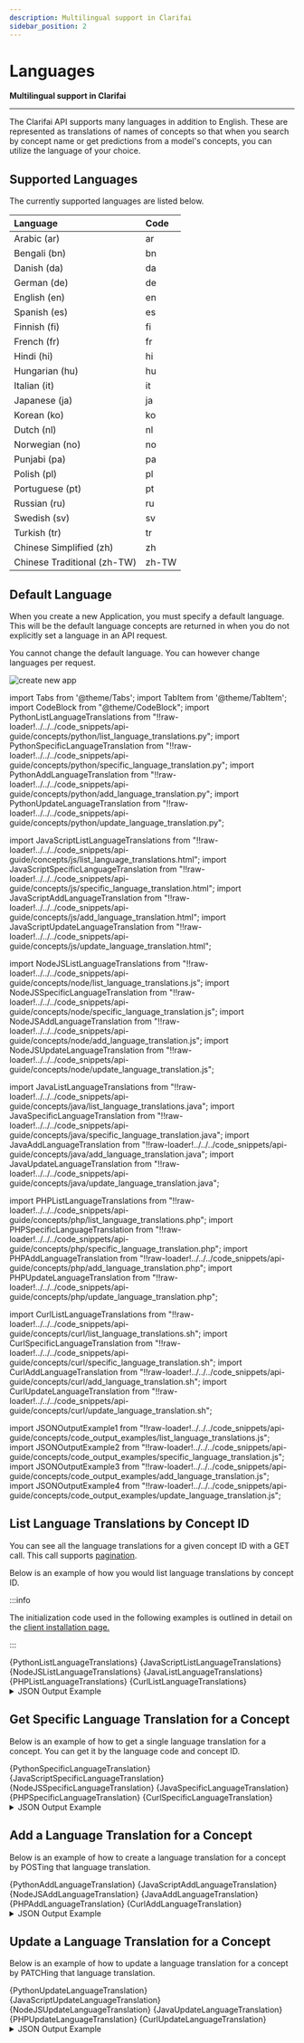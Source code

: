 ```yaml
---
description: Multilingual support in Clarifai
sidebar_position: 2
---
```


# Languages

**Multilingual support in Clarifai**
<hr />

The Clarifai API supports many languages in addition to English. These are represented as translations of names of concepts so that when you search by concept name or get predictions from a model's concepts, you can utilize the language of your choice.

## Supported Languages

The currently supported languages are listed below.

| Language | Code |
| :--- | :--- |
| Arabic \(ar\) | ar |
| Bengali \(bn\) | bn |
| Danish \(da\) | da |
| German \(de\) | de |
| English \(en\) | en |
| Spanish \(es\) | es |
| Finnish \(fi\) | fi |
| French \(fr\) | fr |
| Hindi \(hi\) | hi |
| Hungarian \(hu\) | hu |
| Italian \(it\) | it |
| Japanese \(ja\) | ja |
| Korean \(ko\) | ko |
| Dutch \(nl\) | nl |
| Norwegian \(no\) | no |
| Punjabi \(pa\) | pa |
| Polish \(pl\) | pl |
| Portuguese \(pt\) | pt |
| Russian \(ru\) | ru |
| Swedish \(sv\) | sv |
| Turkish \(tr\) | tr |
| Chinese Simplified \(zh\) | zh |
| Chinese Traditional \(zh-TW\) | zh-TW |

## Default Language

When you create a new Application, you must specify a default language. This will be the default language concepts are returned in when you do not explicitly set a language in an API request. 

You cannot change the default language. You can however change languages per request.

![create new app](/img/create-new-app-new.png)


import Tabs from '@theme/Tabs';
import TabItem from '@theme/TabItem';
import CodeBlock from "@theme/CodeBlock";
import PythonListLanguageTranslations from "!!raw-loader!../../../code_snippets/api-guide/concepts/python/list_language_translations.py";
import PythonSpecificLanguageTranslation from "!!raw-loader!../../../code_snippets/api-guide/concepts/python/specific_language_translation.py";
import PythonAddLanguageTranslation from "!!raw-loader!../../../code_snippets/api-guide/concepts/python/add_language_translation.py";
import PythonUpdateLanguageTranslation from "!!raw-loader!../../../code_snippets/api-guide/concepts/python/update_language_translation.py";

import JavaScriptListLanguageTranslations from "!!raw-loader!../../../code_snippets/api-guide/concepts/js/list_language_translations.html";
import JavaScriptSpecificLanguageTranslation from "!!raw-loader!../../../code_snippets/api-guide/concepts/js/specific_language_translation.html";
import JavaScriptAddLanguageTranslation from "!!raw-loader!../../../code_snippets/api-guide/concepts/js/add_language_translation.html";
import JavaScriptUpdateLanguageTranslation from "!!raw-loader!../../../code_snippets/api-guide/concepts/js/update_language_translation.html";

import NodeJSListLanguageTranslations from "!!raw-loader!../../../code_snippets/api-guide/concepts/node/list_language_translations.js";
import NodeJSSpecificLanguageTranslation from "!!raw-loader!../../../code_snippets/api-guide/concepts/node/specific_language_translation.js";
import NodeJSAddLanguageTranslation from "!!raw-loader!../../../code_snippets/api-guide/concepts/node/add_language_translation.js";
import NodeJSUpdateLanguageTranslation from "!!raw-loader!../../../code_snippets/api-guide/concepts/node/update_language_translation.js";

import JavaListLanguageTranslations from "!!raw-loader!../../../code_snippets/api-guide/concepts/java/list_language_translations.java";
import JavaSpecificLanguageTranslation from "!!raw-loader!../../../code_snippets/api-guide/concepts/java/specific_language_translation.java";
import JavaAddLanguageTranslation from "!!raw-loader!../../../code_snippets/api-guide/concepts/java/add_language_translation.java";
import JavaUpdateLanguageTranslation from "!!raw-loader!../../../code_snippets/api-guide/concepts/java/update_language_translation.java";

import PHPListLanguageTranslations from "!!raw-loader!../../../code_snippets/api-guide/concepts/php/list_language_translations.php";
import PHPSpecificLanguageTranslation from "!!raw-loader!../../../code_snippets/api-guide/concepts/php/specific_language_translation.php";
import PHPAddLanguageTranslation from "!!raw-loader!../../../code_snippets/api-guide/concepts/php/add_language_translation.php";
import PHPUpdateLanguageTranslation from "!!raw-loader!../../../code_snippets/api-guide/concepts/php/update_language_translation.php";

import CurlListLanguageTranslations from "!!raw-loader!../../../code_snippets/api-guide/concepts/curl/list_language_translations.sh";
import CurlSpecificLanguageTranslation from "!!raw-loader!../../../code_snippets/api-guide/concepts/curl/specific_language_translation.sh";
import CurlAddLanguageTranslation from "!!raw-loader!../../../code_snippets/api-guide/concepts/curl/add_language_translation.sh";
import CurlUpdateLanguageTranslation from "!!raw-loader!../../../code_snippets/api-guide/concepts/curl/update_language_translation.sh";

import JSONOutputExample1 from "!!raw-loader!../../../code_snippets/api-guide/concepts/code_output_examples/list_language_translations.js";
import JSONOutputExample2 from "!!raw-loader!../../../code_snippets/api-guide/concepts/code_output_examples/specific_language_translation.js";
import JSONOutputExample3 from "!!raw-loader!../../../code_snippets/api-guide/concepts/code_output_examples/add_language_translation.js";
import JSONOutputExample4 from "!!raw-loader!../../../code_snippets/api-guide/concepts/code_output_examples/update_language_translation.js";

## List Language Translations by Concept ID

You can see all the language translations for a given concept ID with a GET call. This call supports [pagination](https://docs.clarifai.com/api-guide/advanced-topics/pagination/).


Below is an example of how you would list language translations by concept ID. 

:::info

The initialization code used in the following examples is outlined in detail on the [client installation page.](https://docs.clarifai.com/api-guide/api-overview/api-clients/#client-installation-instructions)

:::

<Tabs>

<TabItem value="grpc_python" label="gRPC Python">
    <CodeBlock className="language-python">{PythonListLanguageTranslations}</CodeBlock>
</TabItem>

<TabItem value="js_rest" label="JavaScript (REST)">
    <CodeBlock className="language-javascript">{JavaScriptListLanguageTranslations}</CodeBlock>
</TabItem>

<TabItem value="grpc_nodejs" label="gRPC NodeJS">
    <CodeBlock className="language-javascript">{NodeJSListLanguageTranslations}</CodeBlock>
</TabItem>

<TabItem value="grpc_java" label="gRPC Java">
    <CodeBlock className="language-java">{JavaListLanguageTranslations}</CodeBlock>
</TabItem>

<TabItem value="grpc_php" label="gRPC PHP">
    <CodeBlock className="language-php">{PHPListLanguageTranslations}</CodeBlock>
</TabItem>

<TabItem value="curl" label="cURL">
    <CodeBlock className="language-bash">{CurlListLanguageTranslations}</CodeBlock>
</TabItem>

</Tabs>

<details>
  <summary>JSON Output Example</summary>
    <CodeBlock className="language-js">{JSONOutputExample1}</CodeBlock>
</details>

## Get Specific Language Translation for a Concept

Below is an example of how to get a single language translation for a concept. You can get it by the language code and concept ID.

<Tabs>

<TabItem value="grpc_python" label="gRPC Python">
    <CodeBlock className="language-python">{PythonSpecificLanguageTranslation}</CodeBlock>
</TabItem>

<TabItem value="js_rest" label="JavaScript (REST)">
    <CodeBlock className="language-javascript">{JavaScriptSpecificLanguageTranslation}</CodeBlock>
</TabItem>

<TabItem value="grpc_nodejs" label="gRPC NodeJS">
    <CodeBlock className="language-javascript">{NodeJSSpecificLanguageTranslation}</CodeBlock>
</TabItem>

<TabItem value="grpc_java" label="gRPC Java">
    <CodeBlock className="language-java">{JavaSpecificLanguageTranslation}</CodeBlock>
</TabItem>

<TabItem value="grpc_php" label="gRPC PHP">
    <CodeBlock className="language-php">{PHPSpecificLanguageTranslation}</CodeBlock>
</TabItem>

<TabItem value="curl" label="cURL">
    <CodeBlock className="language-bash">{CurlSpecificLanguageTranslation}</CodeBlock>
</TabItem>

</Tabs>

<details>
  <summary>JSON Output Example</summary>
    <CodeBlock className="language-js">{JSONOutputExample2}</CodeBlock>
</details>

## Add a Language Translation for a Concept

Below is an example of how to create a language translation for a concept by POSTing that language translation.

<Tabs>

<TabItem value="grpc_python" label="gRPC Python">
    <CodeBlock className="language-python">{PythonAddLanguageTranslation}</CodeBlock>
</TabItem>

<TabItem value="js_rest" label="JavaScript (REST)">
    <CodeBlock className="language-javascript">{JavaScriptAddLanguageTranslation}</CodeBlock>
</TabItem>

<TabItem value="grpc_nodejs" label="gRPC NodeJS">
    <CodeBlock className="language-javascript">{NodeJSAddLanguageTranslation}</CodeBlock>
</TabItem>

<TabItem value="grpc_java" label="gRPC Java">
    <CodeBlock className="language-java">{JavaAddLanguageTranslation}</CodeBlock>
</TabItem>

<TabItem value="grpc_php" label="gRPC PHP">
    <CodeBlock className="language-php">{PHPAddLanguageTranslation}</CodeBlock>
</TabItem>

<TabItem value="curl" label="cURL">
    <CodeBlock className="language-bash">{CurlAddLanguageTranslation}</CodeBlock>
</TabItem>

</Tabs>

<details>
  <summary>JSON Output Example</summary>
    <CodeBlock className="language-js">{JSONOutputExample3}</CodeBlock>
</details>

## Update a Language Translation for a Concept

Below is an example of how to update a language translation for a concept by PATCHing that language translation.

<Tabs>

<TabItem value="grpc_python" label="gRPC Python">
    <CodeBlock className="language-python">{PythonUpdateLanguageTranslation}</CodeBlock>
</TabItem>

<TabItem value="js_rest" label="JavaScript (REST)">
    <CodeBlock className="language-javascript">{JavaScriptUpdateLanguageTranslation}</CodeBlock>
</TabItem>

<TabItem value="grpc_nodejs" label="gRPC NodeJS">
    <CodeBlock className="language-javascript">{NodeJSUpdateLanguageTranslation}</CodeBlock>
</TabItem>

<TabItem value="grpc_java" label="gRPC Java">
    <CodeBlock className="language-java">{JavaUpdateLanguageTranslation}</CodeBlock>
</TabItem>

<TabItem value="grpc_php" label="gRPC PHP">
    <CodeBlock className="language-php">{PHPUpdateLanguageTranslation}</CodeBlock>
</TabItem>

<TabItem value="curl" label="cURL">
    <CodeBlock className="language-bash">{CurlUpdateLanguageTranslation}</CodeBlock>
</TabItem>

</Tabs>

<details>
  <summary>JSON Output Example</summary>
    <CodeBlock className="language-js">{JSONOutputExample4}</CodeBlock>
</details>
